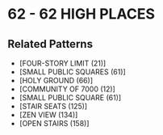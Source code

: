 # 62 - 62 HIGH PLACES

## Related Patterns

- [FOUR-STORY LIMIT (21)]
- [SMALL PUBLIC SQUARES (61)]
- [HOLY GROUND (66)]
- [COMMUNITY OF 7000 (12)]
- [SMALL PUBLIC SQUARE (61)]
- [STAIR SEATS (125)]
- [ZEN VIEW (134)]
- [OPEN STAIRS (158)]
